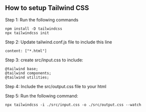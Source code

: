 ## How to setup Tailwind CSS

Step 1: Run the following commands

```
npm install -D tailwindcss
npx tailwindcss init
```

Step 2: Update tailwind.conf.js file to include this line

```
content: ["*.html"]
```

Step 3: create src/input.css to include:

```
@tailwind base;
@tailwind components;
@tailwind utilities;
```

Step 4: Include the src/output.css file to your html

Step 5: Run the following command: 

```
npx tailwindcss -i ./src/input.css -o ./src/output.css --watch
```